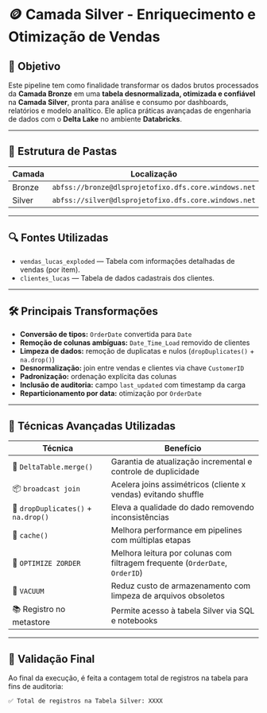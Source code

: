 # 🪙 Camada Silver - Enriquecimento e Otimização de Vendas

## 📌 Objetivo

Este pipeline tem como finalidade transformar os dados brutos processados da **Camada Bronze** em uma **tabela desnormalizada, otimizada e confiável** na **Camada Silver**, pronta para análise e consumo por dashboards, relatórios e modelo analítico. Ele aplica práticas avançadas de engenharia de dados com o **Delta Lake** no ambiente **Databricks**.

---

## 📁 Estrutura de Pastas

| Camada     | Localização |
|------------|-------------|
| Bronze     | `abfss://bronze@dlsprojetofixo.dfs.core.windows.net` |
| Silver     | `abfss://silver@dlsprojetofixo.dfs.core.windows.net` |

---

## 🔍 Fontes Utilizadas

- `vendas_lucas_exploded` — Tabela com informações detalhadas de vendas (por item).
- `clientes_lucas` — Tabela de dados cadastrais dos clientes.

---

## 🛠️ Principais Transformações

- **Conversão de tipos:** `OrderDate` convertida para `Date`
- **Remoção de colunas ambíguas:** `Date_Time_Load` removido de clientes
- **Limpeza de dados:** remoção de duplicatas e nulos (`dropDuplicates()` + `na.drop()`)
- **Desnormalização:** join entre vendas e clientes via chave `CustomerID`
- **Padronização:** ordenação explícita das colunas
- **Inclusão de auditoria:** campo `last_updated` com timestamp da carga
- **Reparticionamento por data:** otimização por `OrderDate`

---

## 🧠 Técnicas Avançadas Utilizadas

| Técnica                    | Benefício                                                                 |
|---------------------------|--------------------------------------------------------------------------|
| 🔄 `DeltaTable.merge()`    | Garantia de atualização incremental e controle de duplicidade           |
| 📦 `broadcast join`       | Acelera joins assimétricos (cliente x vendas) evitando shuffle           |
| 🧹 `dropDuplicates()` + `na.drop()` | Eleva a qualidade do dado removendo inconsistências              |
| 🧊 `cache()`               | Melhora performance em pipelines com múltiplas etapas                    |
| 🧱 `OPTIMIZE ZORDER`       | Melhora leitura por colunas com filtragem frequente (`OrderDate`, `OrderID`) |
| 🧼 `VACUUM`                | Reduz custo de armazenamento com limpeza de arquivos obsoletos           |
| 📚 Registro no metastore  | Permite acesso à tabela Silver via SQL e notebooks                       |

---

## 🧪 Validação Final

Ao final da execução, é feita a contagem total de registros na tabela para fins de auditoria:

```python
✅ Total de registros na Tabela Silver: XXXX

